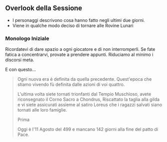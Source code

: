 ## Overlook della Sessione
- I personaggi descrivono cosa hanno fatto negli ultimi due giorni.
- Viene in qualche modo deciso di tornare alle Rovine Lunari
  
### Monologo Iniziale
Ricordatevi di dare spazio a ogni giocatore e di non interromperli.
Se fate fatica a concentrarvi, provate a prendere appunti.
Riduciamo al minimo i discorsi meta.

E con questo...
> Ogni nuova era è definita da quella precedente.
> Quest'epoca che stiamo vivendo fù definita dalle azioni di voi quattro.
> 
> L'ultima volta siete tornati trionfanti dal Tempio Muschioso, avete riconsegnato il Corno Sacro a Chondrus, Riscattato la taglia alla gilda e vi siete assicurati assieme al satiro Loreus che i ragazzi salvati siano tornati alle loro famiglie.
> 
> Prima
> 
> Oggi è l'11 Agosto del 499 e mancano 142 giorni alla fine del patto di Pace.